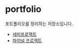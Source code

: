 # portfolio
포트폴리오를 정리하는 저장소입니다.
- [세미프로젝트](https://github.com/geniushyeon/portfolio/tree/main/kh-semiproject)
- [파이널 프로젝트]()